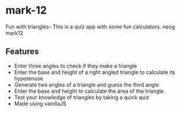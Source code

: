 # mark-12
Fun with triangles- This is a quiz app with some fun calculators.
neog mark12

## Features

- Enter three angles to check if they make a triangle
- Enter the base and height of a right angled triangle to calculate its hypotenuse
- Generate two angles of a triangle and guess the third angle
- Enter the base and height to calculate the area of the triangle
- Test your knowledge of triangles by taking a quick quiz
- Made using vanillaJS
